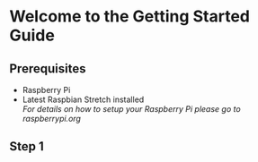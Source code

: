 # Welcome to the Getting Started Guide
## Prerequisites
* Raspberry Pi 
* Latest Raspbian Stretch installed  
*For details on how to setup your Raspberry Pi please go to raspberrypi.org*

## Step 1